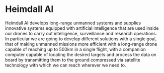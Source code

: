 # Heimdall AI

Heimdall AI develops long-range unmanned systems and supplies innovative systems equipped with artificial intelligence that are used inside our drones to carry out intelligence, surveillance and research operations. In particular we are going to develop different solutions with a single goal, that of making unmanned missions more efficient with a long-range drone capable of reaching up to 500km in a single flight, with a companion computer capable of locating the desired targets and process the data on board by transmitting them to the ground compressed via satellite technology with which we can reach wherever we need to.
